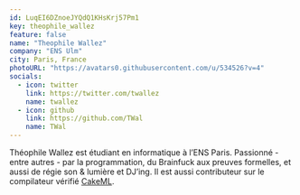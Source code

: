 ```yaml
---
id: LuqEI6DZnoeJYQdQ1KHsKrj57Pm1
key: theophile_wallez
feature: false
name: "Theophile Wallez"
company: "ENS Ulm"
city: Paris, France
photoURL: "https://avatars0.githubusercontent.com/u/534526?v=4"
socials:
  - icon: twitter
    link: https://twitter.com/twallez
    name: twallez
  - icon: github
    link: https://github.com/TWal
    name: TWal
---
```

Théophile Wallez est étudiant en informatique à l’ENS Paris. Passionné - entre autres - par la programmation, du Brainfuck aux preuves formelles, et aussi de régie son & lumière et DJ’ing. Il est aussi contributeur sur le compilateur vérifié [CakeML].

[CakeML]: https://cakeml.org
